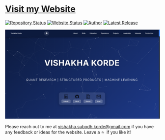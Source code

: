 # <a href="https://vkorde3.github.io/portfolio/" target="_blank">Visit my Website</a>

[![Repository Status](https://img.shields.io/badge/Repository%20Status-Maintained-dark%20green.svg)](https://github.com/vkorde3/portfolio)
[![Website Status](https://img.shields.io/badge/Website%20Status-Online-green)](https://vkorde3.github.io/portfolio/)
[![Author](https://img.shields.io/badge/Author-Vishakha%20Korde-blue.svg)](https://www.linkedin.com/in/vishakha-korde/)
[![Latest Release](https://img.shields.io/badge/Latest%20Release-02%20October%202025-yellow.svg)](https://github.com/vkorde3/portfolio/commit/master)

![My Website](https://github.com/vkorde3/portfolio/blob/master/website.png)

Please reach out to me at vishakha.subodh.korde@gmail.com if you have any feedback or ideas for the website. Leave a :star: &nbsp;if you like it!
